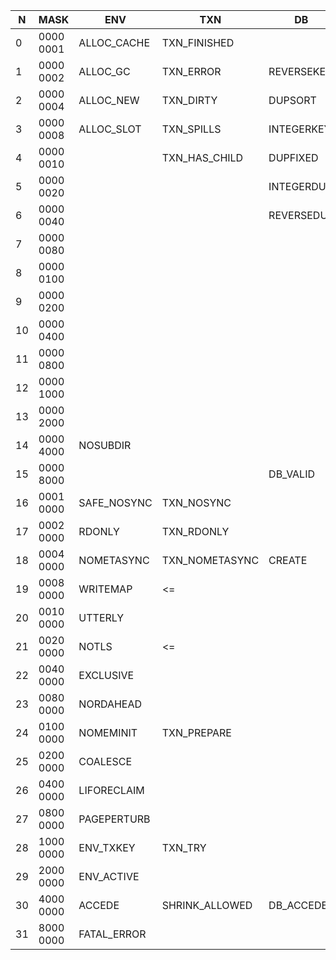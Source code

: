 N |   MASK  | ENV       | TXN          | DB       | PUT       | DBI        | NODE    | PAGE     |
--|---------|-----------|--------------|----------|-----------|------------|---------|----------|
0 |0000 0001|ALLOC_CACHE|TXN_FINISHED  |          |           |DBI_DIRTY   |F_BIGDATA|P_BRANCH
1 |0000 0002|ALLOC_GC   |TXN_ERROR     |REVERSEKEY|F_SUBDATA  |DBI_STALE   |F_SUBDATA|P_LEAF
2 |0000 0004|ALLOC_NEW  |TXN_DIRTY     |DUPSORT   |           |DBI_FRESH   |F_DUPDATA|P_OVERFLOW
3 |0000 0008|ALLOC_SLOT |TXN_SPILLS    |INTEGERKEY|           |DBI_CREAT   |         |P_META
4 |0000 0010|           |TXN_HAS_CHILD |DUPFIXED  |NOOVERWRITE|DBI_VALID   |         |P_BAD
5 |0000 0020|           |              |INTEGERDUP|NODUPDATA  |DBI_USRVALID|         |P_LEAF2
6 |0000 0040|           |              |REVERSEDUP|CURRENT    |DBI_DUPDATA |         |P_SUBP
7 |0000 0080|           |              |          |ALLDUPS    |DBI_AUDITED |         |
8 |0000 0100|           |              |          |           |            |         |
9 |0000 0200|           |              |          |           |            |         |
10|0000 0400|           |              |          |           |            |         |
11|0000 0800|           |              |          |           |            |         |
12|0000 1000|           |              |          |           |            |         |
13|0000 2000|           |              |          |           |            |         |P_SPILLED
14|0000 4000|NOSUBDIR   |              |          |           |            |         |P_LOOSE
15|0000 8000|           |              |DB_VALID  |NOSPILL    |            |         |P_FROZEN
16|0001 0000|SAFE_NOSYNC|TXN_NOSYNC    |          |RESERVE    |            |RESERVE  |
17|0002 0000|RDONLY     |TXN_RDONLY    |          |APPEND     |            |APPEND   |
18|0004 0000|NOMETASYNC |TXN_NOMETASYNC|CREATE    |APPENDDUP
19|0008 0000|WRITEMAP   |<=            |          |MULTIPLE
20|0010 0000|UTTERLY    |              |
21|0020 0000|NOTLS      |<=            |
22|0040 0000|EXCLUSIVE  |              |
23|0080 0000|NORDAHEAD  |              |
24|0100 0000|NOMEMINIT  |TXN_PREPARE   |
25|0200 0000|COALESCE   |              |
26|0400 0000|LIFORECLAIM|              |
27|0800 0000|PAGEPERTURB|              |
28|1000 0000|ENV_TXKEY  |TXN_TRY       |
29|2000 0000|ENV_ACTIVE |              |
30|4000 0000|ACCEDE     |SHRINK_ALLOWED|DB_ACCEDE
31|8000 0000|FATAL_ERROR|              |
